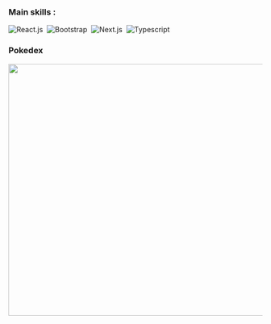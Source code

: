 
### Main skills :

![React.js](https://img.shields.io/badge/-React.js-0D1117?style=for-the-badge&logo=react&labelColor=0D1117)&nbsp; 
![Bootstrap](https://img.shields.io/badge/-Bootstrap-0D1117?style=for-the-badge&logo=bootstrap&logoColor=purple&labelColor=0D1117)&nbsp; ![Next.js](https://img.shields.io/badge/-Next.js-0D1117?style=for-the-badge&logo=next.js&labelColor=0D1117)&nbsp; ![Typescript](https://img.shields.io/badge/-Typescript-0D1117?style=for-the-badge&logo=typescript&labelColor=0D1117&textColor=0D1117)&nbsp; 

### Pokedex 

<div align="center">
  <img src="https://user-images.githubusercontent.com/109279870/217404067-dbd4b3e4-0148-4054-b95f-f8bbe4b394e2.png" width="900px" height="500px"/>
 
 </div>
